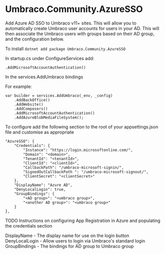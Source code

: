 # Umbraco.Community.AzureSSO
Add Azure AD SSO to Umbraco v11+ sites. This will allow you to automatically create Umbraco user accounts for users in your AD. This will then associate the Umbraco users with groups based on their AD group, and the configuration below.

To install
`dotnet add package Umbraco.Community.AzureSSO`

In startup.cs under ConfigureServices add:

`.AddMicrosoftAccountAuthentication()`

In the services.AddUmbraco bindings

For example:
```
var builder = services.AddUmbraco(_env, _config)
	.AddBackOffice()
	.AddWebsite()
	.AddComposers()
	.AddMicrosoftAccountAuthentication()
	.AddAzureBlobMediaFileSystem();
```

To configure add the following section to the root of your appsettings.json file and customise as appropriate
```
"AzureSSO": {
    "Credentials": {
        "Instance": "https://login.microsoftonline.com/",
        "Domain": "<domain>",
        "TenantId": "<tenantId>",
        "ClientId": "<clientId>",
        "CallbackPath": "/umbraco-microsoft-signin/",
        "SignedOutCallbackPath ": "/umbraco-microsoft-signout/",
        "ClientSecret": "<clientSecret>"
    },
    "DisplayName": "Azure AD",
    "DenyLocalLogin": true,
    "GroupBindings": {
        "<AD group>": "<umbraco group>",
        "<another AD group>": "<umbraco group>"
    }
},
```
TODO Instructions on configuring App Registration in Azure and populating the credentials section

DisplayName - The display name for use on the login button
DenyLocalLogin - Allow users to login via Umbraco's standard login
GroupBindings - The bindings for AD group to Umbraco group




